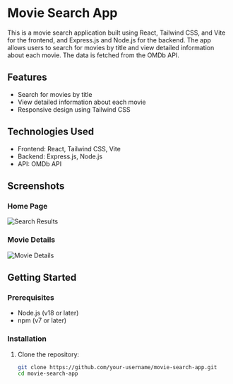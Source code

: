 # Movie Search App

This is a movie search application built using React, Tailwind CSS, and Vite for the frontend, and Express.js and Node.js for the backend. The app allows users to search for movies by title and view detailed information about each movie. The data is fetched from the OMDb API.

## Features

- Search for movies by title
- View detailed information about each movie
- Responsive design using Tailwind CSS

## Technologies Used

- Frontend: React, Tailwind CSS, Vite
- Backend: Express.js, Node.js
- API: OMDb API

## Screenshots

### Home Page
![Search Results](./Screenshot%20%2024-05-23%20%190804.png)

### Movie Details
![Movie Details](./screenshots/movie_details.png)

## Getting Started

### Prerequisites

- Node.js (v18 or later)
- npm (v7 or later)

### Installation

1. Clone the repository:
   ```bash
   git clone https://github.com/your-username/movie-search-app.git
   cd movie-search-app
